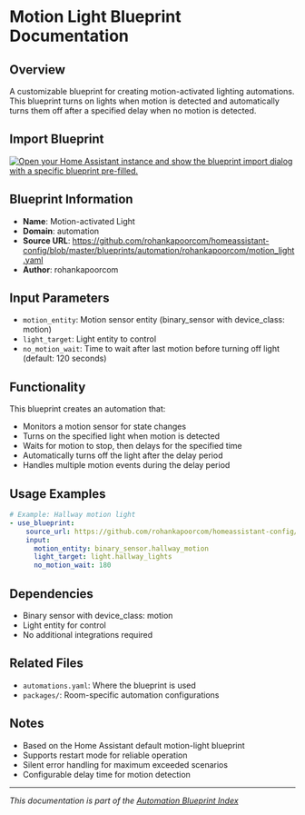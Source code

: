 # Motion Light Blueprint Documentation

## Overview
A customizable blueprint for creating motion-activated lighting automations. This blueprint turns on lights when motion is detected and automatically turns them off after a specified delay when no motion is detected.

## Import Blueprint

[![Open your Home Assistant instance and show the blueprint import dialog with a specific blueprint pre-filled.](https://my.home-assistant.io/badges/blueprint_import.svg)](https://my.home-assistant.io/redirect/blueprint_import/?blueprint_url=https%3A//github.com/rohankapoorcom/homeassistant-config/blob/master/blueprints/automation/rohankapoorcom/motion_light.yaml)

## Blueprint Information
- **Name**: Motion-activated Light
- **Domain**: automation
- **Source URL**: https://github.com/rohankapoorcom/homeassistant-config/blob/master/blueprints/automation/rohankapoorcom/motion_light.yaml
- **Author**: rohankapoorcom

## Input Parameters
- `motion_entity`: Motion sensor entity (binary_sensor with device_class: motion)
- `light_target`: Light entity to control
- `no_motion_wait`: Time to wait after last motion before turning off light (default: 120 seconds)

## Functionality
This blueprint creates an automation that:
- Monitors a motion sensor for state changes
- Turns on the specified light when motion is detected
- Waits for motion to stop, then delays for the specified time
- Automatically turns off the light after the delay period
- Handles multiple motion events during the delay period

## Usage Examples
```yaml
# Example: Hallway motion light
- use_blueprint:
    source_url: https://github.com/rohankapoorcom/homeassistant-config/blob/master/blueprints/automation/rohankapoorcom/motion_light.yaml
    input:
      motion_entity: binary_sensor.hallway_motion
      light_target: light.hallway_lights
      no_motion_wait: 180
```

## Dependencies
- Binary sensor with device_class: motion
- Light entity for control
- No additional integrations required

## Related Files
- `automations.yaml`: Where the blueprint is used
- `packages/`: Room-specific automation configurations

## Notes
- Based on the Home Assistant default motion-light blueprint
- Supports restart mode for reliable operation
- Silent error handling for maximum exceeded scenarios
- Configurable delay time for motion detection

---
*This documentation is part of the [Automation Blueprint Index](README.md)*
